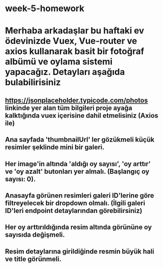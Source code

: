 # week-5-homework

# Merhaba arkadaşlar bu haftaki ev ödevinizde Vuex, Vue-router ve axios kullanarak basit bir fotoğraf albümü ve oylama sistemi yapacağız. Detayları aşağıda bulabilirisiniz

## https://jsonplaceholder.typicode.com/photos linkinde yer alan tüm bilgileri proje ayağa kalktığında vuex içerisine dahil etmelisiniz (Axios ile)
## Ana sayfada 'thumbnailUrl' ler gözükmeli küçük resimler şeklinde mini bir galeri.
## Her image'in altında 'aldığı oy sayısı', 'oy arttır' ve 'oy azalt' butonları yer almalı. (Başlangıç oy sayısı: 0).
## Anasayfa görünen resimleri galeri ID'lerine göre filtreyelecek bir dropdown olmalı. (İlgili galeri ID'leri endpoint detaylarından görebilirsiniz)
## Her oy arttırıldığında resim altında görününe oy sayısıda değişmeli.
## Resim detaylarına girildiğinde resmin büyük hali ve title görünmeli.
